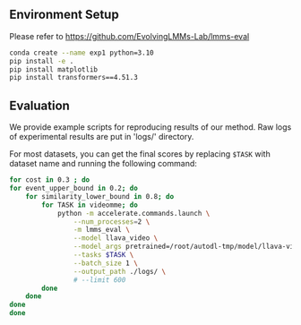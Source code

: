 ## Environment Setup

Please refer to https://github.com/EvolvingLMMs-Lab/lmms-eval

```bash
conda create --name exp1 python=3.10
pip install -e .
pip install matplotlib
pip install transformers==4.51.3
```

## Evaluation

We provide example scripts for reproducing results of our method. Raw logs of experimental results are put in 'logs/' directory.

For most datasets, you can get the final scores by replacing `$TASK` with dataset name and running the following command:

```bash
for cost in 0.3 ; do
for event_upper_bound in 0.2; do
    for similarity_lower_bound in 0.8; do
        for TASK in videomme; do
            python -m accelerate.commands.launch \
                --num_processes=2 \
                -m lmms_eval \
                --model llava_video \
                --model_args pretrained=/root/autodl-tmp/model/llava-video,conv_template=qwen_1_5,model_name=llava_qwen,max_frames_num=64,cost=$cost,similarity_lower_bound=$similarity_lower_bound,event_upper_bound=$event_upper_bound,merge_type=new_topk,right=True,bottom=True,spatial=True,temporal=True,strategy=3,mm_spatial_pool_mode=bilinear\
                --tasks $TASK \
                --batch_size 1 \
                --output_path ./logs/ \
                # --limit 600
        done 
    done
done
done 
```


